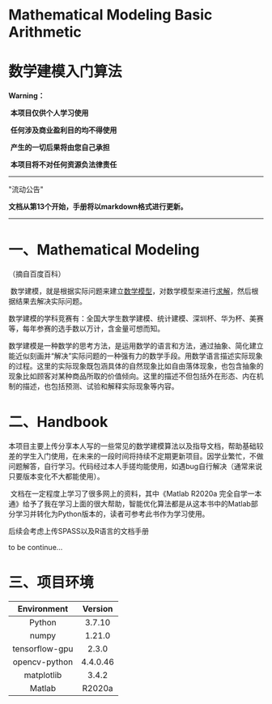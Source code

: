 # Mathematical Modeling Basic Arithmetic

# 数学建模入门算法

**Warning：**

​	**本项目仅供个人学习使用**

​	**任何涉及商业盈利目的均不得使用**

​	**产生的一切后果将由您自己承担**

​	**本项目将不对任何资源负法律责任**

---

"流动公告"

**文档从第13个开始，手册将以markdown格式进行更新。**

---



# 一、Mathematical Modeling

（摘自百度百科）

​	数学建模，就是根据实际问题来建立[数学模型](https://baike.baidu.com/item/数学模型/1376909)，对数学模型来进行[求解](https://baike.baidu.com/item/求解/1319981)，然后根据结果去解决实际问题。

​	数学建模的学科竞赛有：全国大学生数学建模、统计建模、深圳杯、华为杯、美赛等，每年参赛的选手数以万计，含金量可想而知。

​	数学建模是一种数学的思考方法，是运用数学的语言和方法，通过抽象、简化建立能近似刻画并“解决”实际问题的一种强有力的数学手段。用数学语言描述实际现象的过程。这里的实际现象既包涵具体的自然现象比如自由落体现象，也包含抽象的现象比如顾客对某种商品所取的价值倾向。这里的描述不但包括外在形态、内在机制的描述，也包括预测、试验和解释实际现象等内容。

# 二、Handbook

​	本项目主要上传分享本人写的一些常见的数学建模算法以及指导文档，帮助基础较差的学生入门使用，在未来的一段时间将持续不定期更新项目。因学业繁忙，不做问题解答，自行学习。代码经过本人手搓均能使用，如遇bug自行解决（通常来说只要版本变化不大都能使用）。

​	文档在一定程度上学习了很多网上的资料，其中《Matlab R2020a 完全自学一本通》给予了我在学习上面的很大帮助，智能优化算法都是从这本书中的Matlab部分学习并转化为Python版本的，读者可参考此书作为学习使用。



后续会考虑上传SPASS以及R语言的文档手册

to be continue...

# 三、项目环境

|  Environment   | Version  |
| :------------: | :------: |
|     Python     |  3.7.10  |
|     numpy      |  1.21.0  |
| tensorflow-gpu |  2.3.0   |
| opencv-python  | 4.4.0.46 |
|   matplotlib   |  3.4.2   |
|     Matlab     |  R2020a  |





